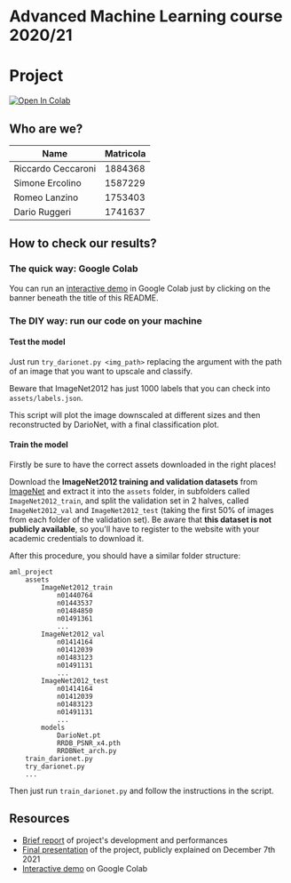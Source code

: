 # Advanced Machine Learning course 2020/21
# Project

[![Open In Colab](https://colab.research.google.com/assets/colab-badge.svg)](https://colab.research.google.com/drive/1SjIv-DGM3X2QDy1SY_hVz-hn75dqsYB_?usp=sharing)

## Who are we?
| Name | Matricola |
| --- | --- |
| Riccardo Ceccaroni | 1884368 |
| Simone Ercolino | 1587229 |
| Romeo Lanzino | 1753403 |
| Dario Ruggeri | 1741637 |

## How to check our results?
### The quick way: Google Colab
You can run an [interactive demo](https://colab.research.google.com/drive/1SjIv-DGM3X2QDy1SY_hVz-hn75dqsYB_?usp=sharing) in Google Colab just by clicking on the banner beneath the title of this README.

### The DIY way: run our code on your machine

#### Test the model
Just run `try_darionet.py <img_path>` replacing the argument with the path of an image that you want to upscale and classify.

Beware that ImageNet2012 has just 1000 labels that you can check into `assets/labels.json`.

This script will plot the image downscaled at different sizes and then reconstructed by DarioNet, with a final classification plot.

#### Train the model

Firstly be sure to have the correct assets downloaded in the right places! 

Download the **ImageNet2012 training and validation datasets** from [ImageNet](www.image-net.org) and extract it into the `assets` folder, in subfolders called `ImageNet2012_train`, and split the validation set in 2 halves, called `ImageNet2012_val` and `ImageNet2012_test` (taking the first 50% of images from each folder of the validation set).
Be aware that **this dataset is not publicly available**, so you'll have to register to the website with your academic credentials to download it.

After this procedure, you should have a similar folder structure:

```
aml_project
    assets
        ImageNet2012_train
            n01440764
            n01443537
            n01484850
            n01491361
            ...
        ImageNet2012_val
            n01414164
            n01412039
            n01483123
            n01491131
            ...
        ImageNet2012_test
            n01414164
            n01412039
            n01483123
            n01491131
            ...
        models
            DarioNet.pt
            RRDB_PSNR_x4.pth
            RRDBNet_arch.py
    train_darionet.py
    try_darionet.py
    ...
```

Then just run `train_darionet.py` and follow the instructions in the script.


## Resources
- [Brief report](https://github.com/rom42pla/aml_project/blob/main/report.pdf) of project's development and performances
- [Final presentation](https://github.com/rom42pla/aml_project/blob/main/presentation.pdf) of the project, publicly explained on December 7th 2021
- [Interactive demo](https://colab.research.google.com/drive/1SjIv-DGM3X2QDy1SY_hVz-hn75dqsYB_?usp=sharing) on Google Colab
